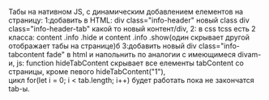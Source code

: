 Табы на нативном JS, с динамическим добавлением елементов на страницу:
 1:добавить в  HTML: div class="info-header" новый class div class="info-header-tab" какой то новый контент/div,
 2: в css tcss есть 2 класса: content .info .hide и content .info .show(один скрывает другой отображает табы на странице)б
 3:добавить новый div class="info-tabcontent fade" в html и напольнить по аналогии с имеющимеся divam-и,
js: function hideTabContent скрывает все елементы tabContent со страницы, кроме певого hideTabContent("1"),  
		цикл for(let i = 0; i < tab.length; i++) будет работать пока не закончатся tab-ы.	
	
